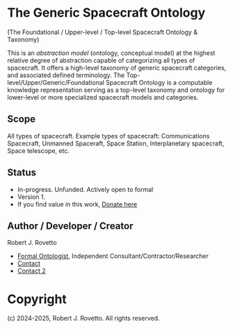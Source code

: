 # The Generic Spacecraft Ontology  
(The Foundational / Upper-level / Top-level Spacecraft Ontology & Taxonomy)

This is an _abstraction model_ (ontology, conceptual model) at the highest relative degree of abstraction capable of categorizing all types of spacecraft.
It offers a high-level taxonomy of generic spacecraft categories, and associated defined terminology. The Top-level/Upper/Generic/Foundational Spacecraft Ontology is a computable knowledge representation serving as a top-level taxonomy and ontology for lower-level or more specialized spacecraft models and categories. 

## Scope
All types of spacecraft. Example types of spacecraft: Communications Spacecraft, Unmanned Spaceraft, Space Station, Interplanetary spacecraft, Space telescope, etc.

## Status
- In-progress. Unfunded. Actively open to formal 
- Version 1.
- If you find value in this work, [Donate here](https://www.paypal.com/donate/?business=JN9YD94DHA87Y)


## Author / Developer / Creator
Robert J. Rovetto
- [Formal Ontologist](http://ontologforum.org/index.php/RobertRovetto), Independent Consultant/Contractor/Researcher
- [Contact](https://ontospace.wordpress.com/contact)
- [Contact 2](mailto:rrovetto@terpalum.umd.edu)

# Copyright
(c) 2024-2025, Robert J. Rovetto. All rights reserved.
